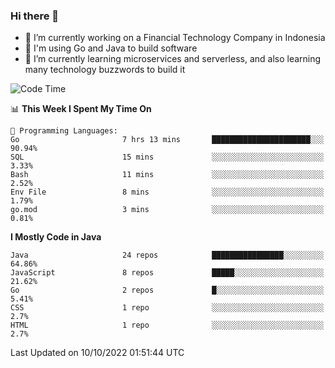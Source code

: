 ### Hi there 👋

<!--
**mazzama/mazzama** is a ✨ _special_ ✨ repository because its `README.md` (this file) appears on your GitHub profile.

Here are some ideas to get you started:

- 🔭 I’m currently working on ...
- 🌱 I’m currently learning ...
- 👯 I’m looking to collaborate on ...
- 🤔 I’m looking for help with ...
- 💬 Ask me about ...
- 📫 How to reach me: ...
- 😄 Pronouns: ...
- ⚡ Fun fact: ...
-->

- 🔭 I’m currently working on a Financial Technology Company in Indonesia
- :gun: I'm using Go and Java to build software
- 🌱 I’m currently learning microservices and serverless, and also learning many technology buzzwords to build it

<!--START_SECTION:waka-->
![Code Time](http://img.shields.io/badge/Code%20Time-2%2C321%20hrs%2022%20mins-blue)

📊 **This Week I Spent My Time On** 

```text
💬 Programming Languages: 
Go                       7 hrs 13 mins       ██████████████████████░░░   90.94% 
SQL                      15 mins             ░░░░░░░░░░░░░░░░░░░░░░░░░   3.33% 
Bash                     11 mins             ░░░░░░░░░░░░░░░░░░░░░░░░░   2.52% 
Env File                 8 mins              ░░░░░░░░░░░░░░░░░░░░░░░░░   1.79% 
go.mod                   3 mins              ░░░░░░░░░░░░░░░░░░░░░░░░░   0.81%

```

**I Mostly Code in Java** 

```text
Java                     24 repos            ████████████████░░░░░░░░░   64.86% 
JavaScript               8 repos             █████░░░░░░░░░░░░░░░░░░░░   21.62% 
Go                       2 repos             █░░░░░░░░░░░░░░░░░░░░░░░░   5.41% 
CSS                      1 repo              ░░░░░░░░░░░░░░░░░░░░░░░░░   2.7% 
HTML                     1 repo              ░░░░░░░░░░░░░░░░░░░░░░░░░   2.7%

```



 Last Updated on 10/10/2022 01:51:44 UTC
<!--END_SECTION:waka-->
